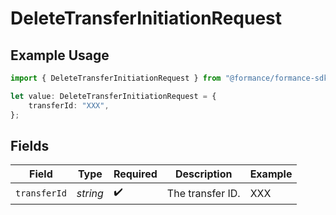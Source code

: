 # DeleteTransferInitiationRequest

## Example Usage

```typescript
import { DeleteTransferInitiationRequest } from "@formance/formance-sdk/sdk/models/operations";

let value: DeleteTransferInitiationRequest = {
    transferId: "XXX",
};
```

## Fields

| Field              | Type               | Required           | Description        | Example            |
| ------------------ | ------------------ | ------------------ | ------------------ | ------------------ |
| `transferId`       | *string*           | :heavy_check_mark: | The transfer ID.   | XXX                |
